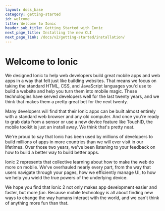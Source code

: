 ```yaml
---
layout: docs_base
category: getting-started
id: welcome
title: Welcome to Ionic
header_sub_title: Getting Started with Ionic
next_page_title: Installing the new CLI
next_page_link: /docs/v2/getting-started/installation/
---
```


# Welcome to Ionic

We designed Ionic to help web developers build great mobile apps and web apps in a way that felt just like building websites. That means we focus on taking the standard HTML, CSS, and JavaScript languages you'd use to build a website and help you turn them into mobile magic. These technologies have served developers well for the last twenty years, and we think that makes them a pretty great bet for the next twenty.

Many developers will find that their Ionic apps can be built almost entirely with a standard web browser and any old computer. And once you're ready to grab data from a sensor or use a new device feature like TouchID, the mobile toolkit is just an install away. We think that's pretty neat.

We're proud to say that Ionic has been used by millions of developers to build millions of apps in more countries than we will ever visit in our lifetimes. Over those two years, we've been listening to your feedback on how to build a better way to build better apps.

Ionic 2 represents that collective learning about how to make the web do more on mobile. We've overhauled nearly every part, from the way that users navigate through your pages, how we efficiently manage UI, to how we help you wield the true powers of the underlying device.

We hope you find that Ionic 2 not only makes app development easier and faster, but more *fun*. Because mobile technology is all about finding new ways to change the way humans interact with the world, and we can't think of anything more fun than that.
